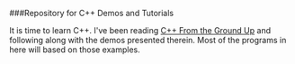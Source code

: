 ###Repository for C++ Demos and Tutorials

It is time to learn C++. I've been reading [C++ From the Ground Up](https://www.goodreads.com/book/show/452674.C_from_the_Ground_Up) and following along with the demos presented therein. Most of the programs in here will based on those examples.